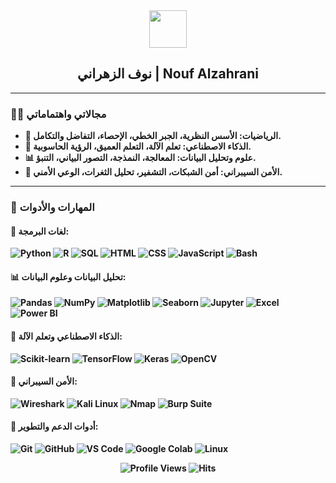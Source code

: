 <div align="center">

<img src="https://media.giphy.com/media/hvRJCLFzcasrR4ia7z/giphy.gif" width="60" />  
<h2>   نوف الزهراني | Nouf Alzahrani </h2>
<p><b الرياضيات، الذكاء الاصطناعي، تحليل البيانات، علوم البيانات، والأمن السيبراني. </b></p>

</div>

---

### 👩‍💻 مجالاتي واهتماماتي

- 🔢 **الرياضيات:** الأسس النظرية، الجبر الخطي، الإحصاء، التفاضل والتكامل.
- 🤖 **الذكاء الاصطناعي:** تعلم الآلة، التعلم العميق، الرؤية الحاسوبية.
- 📊 **علوم وتحليل البيانات:** المعالجة، النمذجة، التصور البياني، التنبؤ.
- 🔐 **الأمن السيبراني:** أمن الشبكات، التشفير، تحليل الثغرات، الوعي الأمني.

---

### 🧰 المهارات والأدوات

#### 📌 لغات البرمجة:
![Python](https://img.shields.io/badge/Python-3776AB?style=flat&logo=python&logoColor=white)
![R](https://img.shields.io/badge/R-276DC3?style=flat&logo=r&logoColor=white)
![SQL](https://img.shields.io/badge/SQL-4479A1?style=flat&logo=postgresql&logoColor=white)
![HTML](https://img.shields.io/badge/HTML5-E34F26?style=flat&logo=html5&logoColor=white)
![CSS](https://img.shields.io/badge/CSS3-1572B6?style=flat&logo=css3&logoColor=white)
![JavaScript](https://img.shields.io/badge/JavaScript-F7DF1E?style=flat&logo=javascript&logoColor=black)
![Bash](https://img.shields.io/badge/Bash-121011?style=flat&logo=gnu-bash&logoColor=white)

#### 📊 تحليل البيانات وعلوم البيانات:
![Pandas](https://img.shields.io/badge/Pandas-150458?style=flat&logo=pandas&logoColor=white)
![NumPy](https://img.shields.io/badge/Numpy-013243?style=flat&logo=numpy&logoColor=white)
![Matplotlib](https://img.shields.io/badge/Matplotlib-11557C?style=flat&logo=plotly&logoColor=white)
![Seaborn](https://img.shields.io/badge/Seaborn-3776AB?style=flat&logo=python&logoColor=white)
![Jupyter](https://img.shields.io/badge/Jupyter-F37626?style=flat&logo=jupyter&logoColor=white)
![Excel](https://img.shields.io/badge/Microsoft%20Excel-217346?style=flat&logo=microsoft-excel&logoColor=white)
![Power BI](https://img.shields.io/badge/PowerBI-F2C811?style=flat&logo=powerbi&logoColor=black)

#### 🤖 الذكاء الاصطناعي وتعلم الآلة:
![Scikit-learn](https://img.shields.io/badge/scikit--learn-F7931E?style=flat&logo=scikit-learn&logoColor=white)
![TensorFlow](https://img.shields.io/badge/TensorFlow-FF6F00?style=flat&logo=tensorflow&logoColor=white)
![Keras](https://img.shields.io/badge/Keras-D00000?style=flat&logo=keras&logoColor=white)
![OpenCV](https://img.shields.io/badge/OpenCV-5C3EE8?style=flat&logo=opencv&logoColor=white)

#### 🔐 الأمن السيبراني:
![Wireshark](https://img.shields.io/badge/Wireshark-1679A7?style=flat&logo=wireshark&logoColor=white)
![Kali Linux](https://img.shields.io/badge/Kali_Linux-557C94?style=flat&logo=kalilinux&logoColor=white)
![Nmap](https://img.shields.io/badge/Nmap-004575?style=flat&logoColor=white)
![Burp Suite](https://img.shields.io/badge/Burp_Suite-FF6F00?style=flat&logoColor=white)

#### 🧠 أدوات الدعم والتطوير:
![Git](https://img.shields.io/badge/Git-F05032?style=flat&logo=git&logoColor=white)
![GitHub](https://img.shields.io/badge/GitHub-181717?style=flat&logo=github&logoColor=white)
![VS Code](https://img.shields.io/badge/VSCode-007ACC?style=flat&logo=visual-studio-code&logoColor=white)
![Google Colab](https://img.shields.io/badge/Google_Colab-F9AB00?style=flat&logo=google&logoColor=white)
![Linux](https://img.shields.io/badge/Linux-FCC624?style=flat&logo=linux&logoColor=black)

<div align="center">

![Profile Views](https://komarev.com/ghpvc/?username=noufaz99&label=PROFILE+VIEWS&color=orange&style=flat)
![Hits](https://hits.seeyoufarm.com/api/count/incr/badge.svg?url=https%3A%2F%2Fgithub.com%2Fnoufaz99&count_bg=%2379C83D&title_bg=%23555555&icon=mediafire.svg&icon_color=%23E7E7E7&title=HITS&edge_flat=false)

</div>
